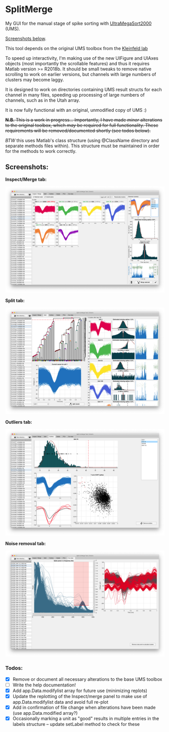 # SplitMerge
My GUI for the manual stage of spike sorting with [UltraMegaSort2000](https://github.com/danamics/UMS2K) (UMS).

[Screenshots below](#screenshots).

This tool depends on the original UMS toolbox from the [Kleinfeld lab](https://neurophysics.ucsd.edu/software.php)

To speed up interactivity, I'm making use of the new UIFigure and UIAxes objects (most importantly the scrollable features) and thus it requires Matlab version >= R2018b. It should be small tweaks to remove native scrolling to work on earlier versions, but channels with large numbers of clusters may become laggy.

It is designed to work on directories containing UMS result structs for each channel in many files, speeding up processing of large numbers of channels, such as in the Utah array.

It is now fully functional with an original, unmodified copy of UMS :)

~~__N.B.__ This is a work in progress...  Importantly, I have made _minor_ alterations to the original toolbox, which _may_ be required for full functionality. These requirements will be removed/documented shortly (see todos below).~~

_BTW_ this uses Matlab's class structure (using @ClassName directory and separate methods files within). This structure must be maintained in order for the methods to work correctly.

## Screenshots:

__Inspect/Merge tab:__

![Screenshot of SplitMerge in Inspect/Merge mode](Screenshots/Inspect.png?raw=true "Inspect/Merge tab")

__Split tab:__

![Screenshot of SplitMerge in Split mode](Screenshots/Split.png?raw=true "Split tab")

__Outliers tab:__

![Screenshot of SplitMerge in Outlier mode](Screenshots/Outliers.png?raw=true "Outliers tab")

__Noise removal tab:__

![Screenshot of SplitMerge in Noise Removal mode](Screenshots/Noise.png?raw=true "Noise removal tab")

### Todos:
- [x] Remove or document all necessary alterations to the base UMS toolbox
- [ ] Write the help documentation!
- [x] Add app.Data.modifylist array for future use (minimizing replots)
- [x] Update the replotting of the Inspect/merge panel to make use of app.Data.modifylist data and avoid full re-plot
- [x] Add in confirmation of file change when alterations have been made (use app.Data.modified array?)
- [x] Occasionally marking a unit as "good" results in multiple entries in the labels structure – update setLabel method to check for these

